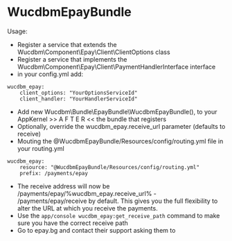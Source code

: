 # WucdbmEpayBundle

Usage: 
- Register a service that extends the Wucdbm\Component\Epay\Client\ClientOptions class
- Register a service that implements the Wucdbm\Component\Epay\Client\PaymentHandlerInterface interface
- in your config.yml add:
```
wucdbm_epay:
    client_options: "YourOptionsServiceId"
    client_handler: "YourHandlerServiceId"
```
- Add new Wucdbm\Bundle\EpayBundle\WucdbmEpayBundle(), to your AppKernel >> A F T E R << the bundle that registers
- Optionally, override the wucdbm_epay.receive_url parameter (defaults to receive)
- Mouting the @WucdbmEpayBundle/Resources/config/routing.yml file in your routing.yml
```
wucdbm_epay:
    resource: "@WucdbmEpayBundle/Resources/config/routing.yml"
    prefix: /payments/epay
```
- The receive address will now be /payments/epay/%wucdbm_epay.receive_url% - /payments/epay/receive by default. This gives you the full flexibility to alter the URL at which you receive the payments.
- Use the `app/console wucdbm_epay:get_receive_path` command to make sure you have the correct receive path
- Go to epay.bg and contact their support asking them to 